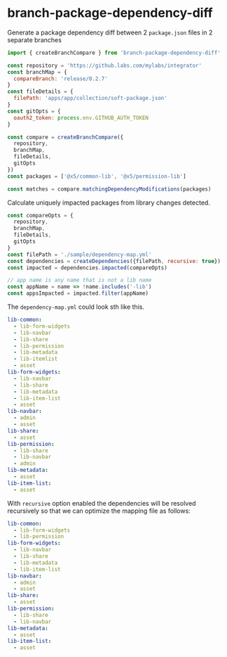 # branch-package-dependency-diff

Generate a package dependency diff between 2 `package.json` files in 2 separate  branches

```js
import { createBranchCompare } from 'branch-package-dependency-diff'

const repository = 'https://github.labs.com/mylabs/integrator'
const branchMap = {
  compareBranch: 'release/0.2.7'
}
const fileDetails = {
  filePath: 'apps/app/collection/soft-package.json'
}
const gitOpts = {
  oauth2_token: process.env.GITHUB_AUTH_TOKEN
}

const compare = createBranchCompare({
  repository,
  branchMap,
  fileDetails,
  gitOpts
})
const packages = ['@x5/common-lib', '@x5/permission-lib']

const matches = compare.matchingDependencyModifications(packages)
```

Calculate uniquely impacted packages from library changes detected.

```js
const compareOpts = {
  repository,
  branchMap,
  fileDetails,
  gitOpts
}
const filePath = './sample/dependency-map.yml'
const dependencies = createDependencies({filePath, recursive: true})
const impacted = dependencies.impacted(compareOpts)

// app name is any name that is not a lib name
const appName = name => !name.includes('-lib')
const appsImpacted = impacted.filter(appName)
```

The `dependency-map.yml` could look sth like this.

```yaml
lib-common:
  - lib-form-widgets
  - lib-navbar
  - lib-share
  - lib-permission
  - lib-metadata
  - lib-itemlist
  - asset
lib-form-widgets:
  - lib-navbar
  - lib-share
  - lib-metadata
  - lib-item-list
  - asset
lib-navbar:
  - admin
  - asset
lib-share:
  - asset
lib-permission:
  - lib-share
  - lib-navbar
  - admin
lib-metadata:
  - asset
lib-item-list:
  - asset
```

With `recursive` option enabled the dependencies will be resolved recursively so that we can optimize the mapping file as follows:

```yaml
lib-common:
  - lib-form-widgets
  - lib-permission
lib-form-widgets:
  - lib-navbar
  - lib-share
  - lib-metadata
  - lib-item-list
lib-navbar:
  - admin
  - asset
lib-share:
  - asset
lib-permission:
  - lib-share
  - lib-navbar
lib-metadata:
  - asset
lib-item-list:
  - asset
```
